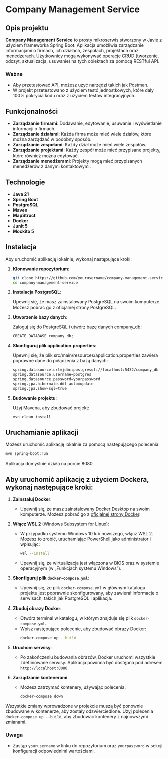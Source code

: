 # Company Management Service

## Opis projektu

**Company Management Service** to prosty mikroserwis stworzony w Javie z użyciem frameworka Spring Boot. Aplikacja umożliwia zarządzanie informacjami o firmach, ich działach, zespołach, projektach oraz menedżerach. Użytkownicy mogą wykonywać operacje CRUD (tworzenie, odczyt, aktualizacja, usuwanie) na tych obiektach za pomocą RESTful API.

### Ważne

- Aby przetestować API, możesz użyć narzędzi takich jak Postman.
- W projekt przetestowano z użyciem testó jednostkowych, które dały 100% pokrycia kodu oraz z użyciem testów integracyjnych.

## Funkcjonalności

- **Zarządzanie firmami**: Dodawanie, edytowanie, usuwanie i wyświetlanie informacji o firmach.
- **Zarządzanie działami**: Każda firma może mieć wiele działów, które można zarządzać w podobny sposób.
- **Zarządzanie zespołami**: Każdy dział może mieć wiele zespołów.
- **Zarządzanie projektami**: Każdy zespół może mieć przypisane projekty, które również można edytować.
- **Zarządzanie menedżerami**: Projekty mogą mieć przypisanych menedżerów z danymi kontaktowymi.

## Technologie

- **Java 21**
- **Spring Boot**
- **PostgreSQL**
- **Maven**
- **MapStruct**
- **Docker**
- **Junit 5**
- **Mockito 5**

## Instalacja

Aby uruchomić aplikację lokalnie, wykonaj następujące kroki:

1. **Klonowanie repozytorium**:

   ```bash
   git clone https://github.com/yourusername/company-management-service.git
   cd company-management-service

2. **Instalacja PostgreSQL**:

    Upewnij się, że masz zainstalowany PostgreSQL na swoim komputerze. Możesz pobrać go z oficjalnej strony PostgreSQL.


3. **Utworzenie bazy danych**:

    Zaloguj się do PostgreSQL i utwórz bazę danych company_db:

   ```bash
   CREATE DATABASE company_db;
   ```

4. **Skonfiguruj plik application.properties**:

    Upewnij się, że plik src/main/resources/application.properties zawiera poprawne dane do połączenia z bazą danych:

   ```bash
   spring.datasource.url=jdbc:postgresql://localhost:5432/company_db
   spring.datasource.username=postgres
   spring.datasource.password=yourpassword
   spring.jpa.hibernate.ddl-auto=update
   spring.jpa.show-sql=true
   ```

4. **Budowanie projektu**:

    Użyj Mavena, aby zbudować projekt:

   ```bash
   mvn clean install
   ```

## Uruchamianie aplikacji

Możesz uruchomić aplikację lokalnie za pomocą następującego polecenia:

   ```bash
   mvn spring-boot:run
   ```

Aplikacja domyślnie działa na porcie 8080.

## Aby uruchomić aplikację z użyciem Dockera, wykonaj następujące kroki:

1. **Zainstaluj Docker**:
   - Upewnij się, że masz zainstalowany Docker Desktop na swoim komputerze. Możesz pobrać go z [oficjalnej strony Docker](https://www.docker.com/products/docker-desktop).

2. **Włącz WSL 2** (Windows Subsystem for Linux):
   - W przypadku systemu Windows 10 lub nowszego, włącz WSL 2. Możesz to zrobić, uruchamiając PowerShell jako administrator i wpisując:
     ```bash
     wsl --install
     ```
   - Upewnij się, że wirtualizacja jest włączona w BIOS oraz w systemie operacyjnym (w „Funkcjach systemu Windows”).

3. **Skonfiguruj plik `docker-compose.yml`**:
   - Upewnij się, że plik `docker-compose.yml` w głównym katalogu projektu jest poprawnie skonfigurowany, aby zawierał informacje o serwisach, takich jak PostgreSQL i aplikacja.

4. **Zbuduj obrazy Docker**:
   - Otwórz terminal w katalogu, w którym znajduje się plik `docker-compose.yml`.
   - Wpisz następujące polecenie, aby zbudować obrazy Docker:
     ```bash
     docker-compose up --build
     ```

5. **Uruchom serwisy**:
   - Po zakończeniu budowania obrazów, Docker uruchomi wszystkie zdefiniowane serwisy. Aplikacja powinna być dostępna pod adresem `http://localhost:8080`.

6. **Zarządzanie kontenerami**:
   - Możesz zatrzymać kontenery, używając polecenia:
     ```bash
     docker-compose down
     ```

Wszystkie zmiany wprowadzone w projekcie muszą być ponownie zbudowane w kontenerze, aby zostały odzwierciedlone. Użyj polecenia `docker-compose up --build`, aby zbudować kontenery z najnowszymi zmianami.


### Uwaga

- Zastąp `yourusername` w linku do repozytorium oraz `yourpassword` w sekcji konfiguracji odpowiednimi wartościami.
